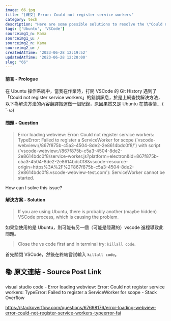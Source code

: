 ```yaml
---
image: 66.jpg
title: "[譯文] Error: Could not register service workers"
category: tech
description: "Here are some possible solutions to resolve the \"Could not register service workers\" error when opening Git History."
tags: ['Ubuntu', 'VSCode']
sourceimg1_n: Kama
sourceimg1_u: /
sourceimg2_n: Kama
sourceimg2_u: /
createdAtTime: '2023-06-28 12:19:52'
updatedAtTime: '2023-06-28 12:20:00'
slug: "66"
---
```


#### 前言 - Prologue
在 Ubuntu 操作系統中，當我在作業時，打開 VSCode 的 Git History 遇到了 「Could not register service workers」的錯誤訊息，於是上網查找解決方法，以下為解決方法的內容翻譯搬運做一個紀錄，原因果然又是 Ubuntu 在搞事情... ( ´･ω)

#### 問題 - Question
> Error loading webview: Error: Could not register service workers: TypeError: Failed to register a ServiceWorker for scope ('vscode-webview://867f875b-c5a3-4504-8de2-2e8614bdc0f8/') with script ('vscode-webview://867f875b-c5a3-4504-8de2-2e8614bdc0f8/service-worker.js?platform=electron&id=867f875b-c5a3-4504-8de2-2e8614bdc0f8&vscode-resource-origin=https%3A%2F%2F867f875b-c5a3-4504-8de2-2e8614bdc0f8.vscode-webview-test.com'): ServiceWorker cannot be started.

How can I solve this issue?

#### 解決方案 - Solution
> If you are using Ubuntu, there is probably another (maybe hidden) VSCode process, which is causing the problem.

如果您使用的是 Ubuntu，則可能有另一個（可能是隱藏的）vscode 進程導致此問題。

> Close the vs code first and in terminal try: `killall code`.

首先關閉 VSCode，然後在終端嘗試輸入 `killall code`。

## 📚 原文連結 - Source Post Link

visual studio code - Error loading webview: Error: Could not register service workers: TypeError: Failed to register a ServiceWorker for scope - Stack Overflow

<https://stackoverflow.com/questions/67698176/error-loading-webview-error-could-not-register-service-workers-typeerror-fai>
